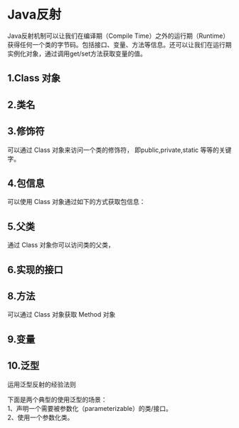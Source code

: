 # Java反射

Java反射机制可以让我们在编译期（Compile Time）之外的运行期（Runtime）获得任何一个类的字节码。包括接口、变量、方法等信息。还可以让我们在运行期实例化对象，通过调用get/set方法获取变量的值。

## 1.Class 对象

## 2.类名

## 3.修饰符

可以通过 Class 对象来访问一个类的修饰符， 即public,private,static 等等的关键字。

## 4.包信息

可以使用 Class 对象通过如下的方式获取包信息：

## 5.父类

通过 Class 对象你可以访问类的父类，

## 6.实现的接口

## 8.方法

可以通过 Class 对象获取 Method 对象

## 9.变量

## 10.泛型

运用泛型反射的经验法则

下面是两个典型的使用泛型的场景：  
1、声明一个需要被参数化（parameterizable）的类/接口。  
2、使用一个参数化类。

